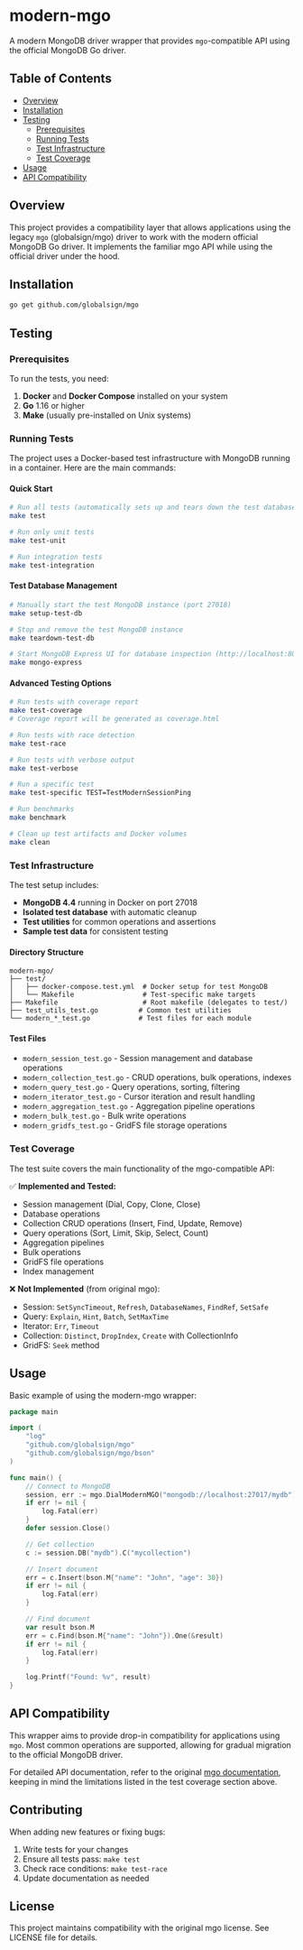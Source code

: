 # modern-mgo

A modern MongoDB driver wrapper that provides `mgo`-compatible API using the official MongoDB Go driver.

## Table of Contents
- [Overview](#overview)
- [Installation](#installation)
- [Testing](#testing)
  - [Prerequisites](#prerequisites)
  - [Running Tests](#running-tests)
  - [Test Infrastructure](#test-infrastructure)
  - [Test Coverage](#test-coverage)
- [Usage](#usage)
- [API Compatibility](#api-compatibility)

## Overview

This project provides a compatibility layer that allows applications using the legacy `mgo` (globalsign/mgo) driver to work with the modern official MongoDB Go driver. It implements the familiar mgo API while using the official driver under the hood.

## Installation

```bash
go get github.com/globalsign/mgo
```

## Testing

### Prerequisites

To run the tests, you need:

1. **Docker** and **Docker Compose** installed on your system
2. **Go** 1.16 or higher
3. **Make** (usually pre-installed on Unix systems)

### Running Tests

The project uses a Docker-based test infrastructure with MongoDB running in a container. Here are the main commands:

#### Quick Start

```bash
# Run all tests (automatically sets up and tears down the test database)
make test

# Run only unit tests
make test-unit

# Run integration tests
make test-integration
```

#### Test Database Management

```bash
# Manually start the test MongoDB instance (port 27018)
make setup-test-db

# Stop and remove the test MongoDB instance
make teardown-test-db

# Start MongoDB Express UI for database inspection (http://localhost:8081)
make mongo-express
```

#### Advanced Testing Options

```bash
# Run tests with coverage report
make test-coverage
# Coverage report will be generated as coverage.html

# Run tests with race detection
make test-race

# Run tests with verbose output
make test-verbose

# Run a specific test
make test-specific TEST=TestModernSessionPing

# Run benchmarks
make benchmark

# Clean up test artifacts and Docker volumes
make clean
```

### Test Infrastructure

The test setup includes:

- **MongoDB 4.4** running in Docker on port 27018
- **Isolated test database** with automatic cleanup
- **Test utilities** for common operations and assertions
- **Sample test data** for consistent testing

#### Directory Structure

```
modern-mgo/
├── test/
│   ├── docker-compose.test.yml  # Docker setup for test MongoDB
│   └── Makefile                 # Test-specific make targets
├── Makefile                     # Root makefile (delegates to test/)
├── test_utils_test.go          # Common test utilities
└── modern_*_test.go            # Test files for each module
```

#### Test Files

- `modern_session_test.go` - Session management and database operations
- `modern_collection_test.go` - CRUD operations, bulk operations, indexes
- `modern_query_test.go` - Query operations, sorting, filtering
- `modern_iterator_test.go` - Cursor iteration and result handling
- `modern_aggregation_test.go` - Aggregation pipeline operations
- `modern_bulk_test.go` - Bulk write operations
- `modern_gridfs_test.go` - GridFS file storage operations

### Test Coverage

The test suite covers the main functionality of the mgo-compatible API:

✅ **Implemented and Tested:**
- Session management (Dial, Copy, Clone, Close)
- Database operations
- Collection CRUD operations (Insert, Find, Update, Remove)
- Query operations (Sort, Limit, Skip, Select, Count)
- Aggregation pipelines
- Bulk operations
- GridFS file operations
- Index management

❌ **Not Implemented** (from original mgo):
- Session: `SetSyncTimeout`, `Refresh`, `DatabaseNames`, `FindRef`, `SetSafe`
- Query: `Explain`, `Hint`, `Batch`, `SetMaxTime`
- Iterator: `Err`, `Timeout`
- Collection: `Distinct`, `DropIndex`, `Create` with CollectionInfo
- GridFS: `Seek` method

## Usage

Basic example of using the modern-mgo wrapper:

```go
package main

import (
    "log"
    "github.com/globalsign/mgo"
    "github.com/globalsign/mgo/bson"
)

func main() {
    // Connect to MongoDB
    session, err := mgo.DialModernMGO("mongodb://localhost:27017/mydb")
    if err != nil {
        log.Fatal(err)
    }
    defer session.Close()

    // Get collection
    c := session.DB("mydb").C("mycollection")

    // Insert document
    err = c.Insert(bson.M{"name": "John", "age": 30})
    if err != nil {
        log.Fatal(err)
    }

    // Find document
    var result bson.M
    err = c.Find(bson.M{"name": "John"}).One(&result)
    if err != nil {
        log.Fatal(err)
    }

    log.Printf("Found: %v", result)
}
```

## API Compatibility

This wrapper aims to provide drop-in compatibility for applications using `mgo`. Most common operations are supported, allowing for gradual migration to the official MongoDB driver.

For detailed API documentation, refer to the original [mgo documentation](https://godoc.org/github.com/globalsign/mgo), keeping in mind the limitations listed in the test coverage section above.

## Contributing

When adding new features or fixing bugs:

1. Write tests for your changes
2. Ensure all tests pass: `make test`
3. Check race conditions: `make test-race`
4. Update documentation as needed

## License

This project maintains compatibility with the original mgo license. See LICENSE file for details. 